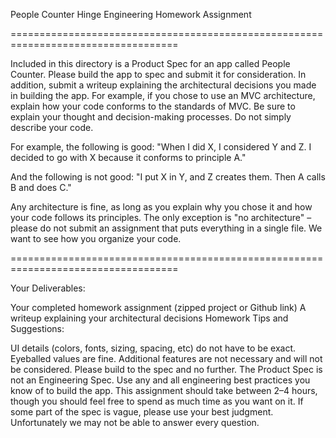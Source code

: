 People Counter Hinge Engineering Homework Assignment

===================================================================================

Included in this directory is a Product Spec for an app called People Counter. Please build the app to spec and submit it for consideration. In addition, submit a writeup explaining the architectural decisions you made in building the app. For example, if you chose to use an MVC architecture, explain how your code conforms to the standards of MVC. Be sure to explain your thought and decision-making processes. Do not simply describe your code.

For example, the following is good: "When I did X, I considered Y and Z. I decided to go with X because it conforms to principle A."

And the following is not good: "I put X in Y, and Z creates them. Then A calls B and does C."

Any architecture is fine, as long as you explain why you chose it and how your code follows its principles. The only exception is "no architecture" – please do not submit an assignment that puts everything in a single file. We want to see how you organize your code.

===================================================================================

Your Deliverables:

Your completed homework assignment (zipped project or Github link)
A writeup explaining your architectural decisions
Homework Tips and Suggestions:

UI details (colors, fonts, sizing, spacing, etc) do not have to be exact. Eyeballed values are fine.
Additional features are not necessary and will not be considered. Please build to the spec and no further.
The Product Spec is not an Engineering Spec. Use any and all engineering best practices you know of to build the app.
This assignment should take between 2–4 hours, though you should feel free to spend as much time as you want on it.
If some part of the spec is vague, please use your best judgment. Unfortunately we may not be able to answer every question.
